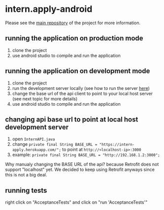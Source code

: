 # intern.apply-android

Please see the [main repository](https://github.com/DimaMukhin/intern.apply) of the project for more information.

## running the application on production mode

1. clone the project
2. use android studio to compile and run the application

## running the application on development mode

1. clone the project
2. run the development server locally (see how to run the server [here](https://github.com/DimaMukhin/intern.apply))
3. change the base url of the api client to point to your local host server (see next topic for more details)
4. use android studio to compile and run the application

## changing api base url to point at local host development server

1. open `InternAPI.java`
2. change `private final String BASE_URL = "https://intern-apply.herokuapp.com/";` to point at `http://<localhost-ip>:3000`
3. example: `private final String BASE_URL = "http://192.168.1.2:3000";`  

Why manualy changing the BASE URL of the api? because Retrofit does not support "localhost" yet. We decided to keep using Retrofit anyways since this is not a big deal.

## running tests

right click on "AcceptanceTests" and click on "run 'AcceptanceTests'"
